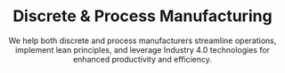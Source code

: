 ---
layout: sub-industry
parent: Manufacturing
order: 4
title: "Discrete & Process Manufacturing"
subtitle: "We help both discrete and process manufacturers streamline operations, implement lean principles, and leverage Industry 4.0 technologies for enhanced productivity and efficiency."

challenges:
  - "Balancing efficiency with flexibility"
  - "Quality control in high-volume production"
  - "Energy management and resource optimization"
  - "Integration of legacy systems with new technologies"

solutions:
  - title: "Flexible Manufacturing Systems Implementation"
    content:
      - "Modular production line design"
      - "Quick changeover techniques adoption"
      - "Adaptive production scheduling"
  - title: "Quality Management Enhancement"
    content:
      - "Statistical process control implementation"
      - "End-to-end traceability solutions"
  - title: "Operational Efficiency Improvements"
    content:
      - "Lean manufacturing principles adoption"
      - "Energy efficiency initiatives"
      - "Resource optimization strategies"

outcomes:
  - "15-25% improvement in overall equipment effectiveness"
  - "10-20% reduction in energy consumption"
  - "Decreased defect rates and improved product quality"
  - "Enhanced adaptability to market demand fluctuations"

why_choose:
  - "Discrete & Process Manufacturing Expertise: Deep understanding of both manufacturing types."
  - "Lean Principles: Implementing lean methodologies for waste reduction and efficiency."
  - "Industry 4.0 Integration: Leveraging advanced technologies for smart manufacturing."
  - "Quality Assurance: Enhancing quality control systems to ensure product excellence."
  - "Operational Optimization: Streamlining processes to boost productivity and reduce costs."
  - "Collaborative Approach: Partnering with your team to deliver customized and impactful solutions."

cta-title: "Ready to streamline your Discrete & Process Manufacturing operations?"
cta: "Contact SLKone today to learn how our specialized services can enhance your productivity and operational efficiency."
icon: "fa-conveyor-belt-boxes"
color: "sand"
image: "/assets/images/backgrounds/discrete-process-manufacturing.webp"
permalink: /industries/manufacturing/discrete-process-manufacturing
---
